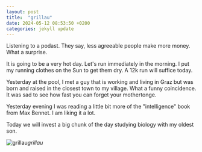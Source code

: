 ```yaml
---
layout: post
title:  "grillau"
date: 2024-05-12 08:53:50 +0200
categories: jekyll update
---
```


Listening to a podast. They say, less agreeable people make more money. What a surprise.  

It is going to be a very hot day. Let's run immediately in the morning. I put my running clothes on the Sun to get them dry. A 12k run will suffice today.  

Yesterday at the pool, I met a guy that is working and living in Graz but was born and raised in the closest town to my village. What a funny coincidence. It was sad to see how fast you can forget your mothertonge.   

Yesterday evening I was reading a little bit more of the "intelligence" book from Max Bennet. I am liking it a lot.   

Today we will invest a big chunk of the day studying biology with my oldest son.   


  





![grillau](https://lh3.googleusercontent.com/pw/AP1GczOaiQEzoRrJqxvIYiJdN9jk4wbAYxQmFpEni_MisL4BxHHc4HvxRfPaHmTKLWOtgd5GTQOT8e-z6MbhEFLqjCFdaAiA0RbpsPxWaXupC7fGHVaF-u0=w0)*grillau*&nbsp;



[jekyll-docs]: https://jekyllrb.com/docs/home
[jekyll-gh]:   https://github.com/jekyll/jekyll
[jekyll-talk]: https://talk.jekyllrb.com/
